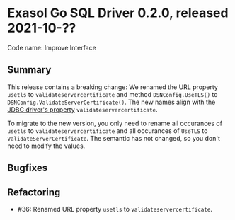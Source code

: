 # Exasol Go SQL Driver 0.2.0, released 2021-10-??

Code name: Improve Interface

## Summary

This release contains a breaking change: We renamed the URL property `usetls` to `validateservercertificate` and method `DSNConfig.UseTLS()` to `DSNConfig.ValidateServerCertificate()`. The new names align with the [JDBC driver's property](https://docs.exasol.com/connect_exasol/drivers/jdbc.htm) `validateservercertificate`.

To migrate to the new version, you only need to rename all occurances of `usetls` to `validateservercertificate` and all occurances of `UseTLS` to `ValidateServerCertificate`. The semantic has not changed, so you don't need to modify the values.

## Bugfixes

## Refactoring

* #36: Renamed URL property `usetls` to `validateservercertificate`.
